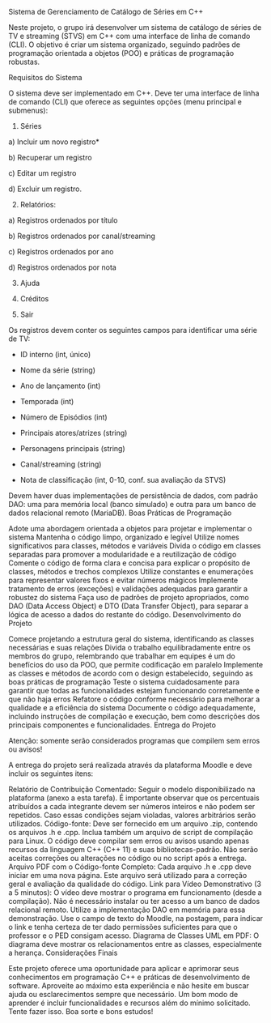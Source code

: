 Sistema de Gerenciamento de Catálogo de Séries em C++

Neste projeto, o grupo irá desenvolver um sistema de catálogo de séries de TV e streaming (STVS) em C++ com uma interface de linha de comando (CLI). O objetivo é criar um sistema organizado, seguindo padrões de programação orientada a objetos (POO) e práticas de programação robustas.

Requisitos do Sistema

O sistema deve ser implementado em C++.
Deve ter uma interface de linha de comando (CLI) que oferece as seguintes opções (menu principal e submenus):
1. Séries

a) Incluir um novo registro*

b) Recuperar um registro

c) Editar um registro

d) Excluir um registro.

2. Relatórios:

a) Registros ordenados por título

b) Registros ordenados por canal/streaming

c) Registros ordenados por ano

d) Registros ordenados por nota

3. Ajuda

4. Créditos

5. Sair

Os registros devem conter os seguintes campos para identificar uma série de TV:
- ID interno (int, único)

- Nome da série (string)

- Ano de lançamento (int)

- Temporada (int)

- Número de Episódios (int)

- Principais atores/atrizes (string)

- Personagens principais (string)

- Canal/streaming (string)

- Nota de classificação (int, 0-10, conf. sua avaliação da STVS)

Devem haver duas implementações de persistência de dados, com padrão DAO: uma para memória local (banco simulado) e outra para um banco de dados relacional remoto (MariaDB).
Boas Práticas de Programação

Adote uma abordagem orientada a objetos para projetar e implementar o sistema
Mantenha o código limpo, organizado e legível
Utilize nomes significativos para classes, métodos e variáveis
Divida o código em classes separadas para promover a modularidade e a reutilização de código
Comente o código de forma clara e concisa para explicar o propósito de classes, métodos e trechos complexos
Utilize constantes e enumerações para representar valores fixos e evitar números mágicos
Implemente tratamento de erros (exceções) e validações adequadas para garantir a robustez do sistema
Faça uso de padrões de projeto apropriados, como DAO (Data Access Object) e DTO (Data Transfer Object), para separar a lógica de acesso a dados do restante do código.
Desenvolvimento do Projeto

Comece projetando a estrutura geral do sistema, identificando as classes necessárias e suas relações
Divida o trabalho equilibradamente entre os membros do grupo, relembrando que trabalhar em equipes é um do benefícios do uso da POO, que permite codificação em paralelo
Implemente as classes e métodos de acordo com o design estabelecido, seguindo as boas práticas de programação
Teste o sistema cuidadosamente para garantir que todas as funcionalidades estejam funcionando corretamente e que não haja erros
Refatore o código conforme necessário para melhorar a qualidade e a eficiência do sistema
Documente o código adequadamente, incluindo instruções de compilação e execução, bem como descrições dos principais componentes e funcionalidades.
Entrega do Projeto

Atenção: somente serão considerados programas que compilem sem erros ou avisos!

A entrega do projeto será realizada através da plataforma Moodle e deve incluir os seguintes itens:

Relatório de Contribuição Comentado: Seguir o modelo disponibilizado na plataforma (anexo a esta tarefa). É importante observar que os percentuais atribuídos a cada integrante devem ser números inteiros e não podem ser repetidos. Caso essas condições sejam violadas, valores arbitrários serão utilizados.
Código-fonte: Deve ser fornecido em um arquivo .zip, contendo os arquivos .h e .cpp. Inclua também um arquivo de script de compilação para Linux. O código deve compilar sem erros ou avisos usando apenas recursos da linguagem C++ (C++ 11) e suas bibliotecas-padrão. Não serão aceitas correções ou alterações no código ou no script após a entrega.
Arquivo PDF com o Código-fonte Completo: Cada arquivo .h e .cpp deve iniciar em uma nova página. Este arquivo será utilizado para a correção geral e avaliação da qualidade do código.
Link para Vídeo Demonstrativo (3 a 5 minutos): O vídeo deve mostrar o programa em funcionamento (desde a compilação). Não é necessário instalar ou ter acesso a um banco de dados relacional remoto. Utilize a implementação DAO em memória para essa demonstração. Use o campo de texto do Moodle, na postagem, para indicar o link e tenha certeza de ter dado permissões suficientes para que o professor e o PED consigam acesso.
Diagrama de Classes UML em PDF: O diagrama deve mostrar os relacionamentos entre as classes, especialmente a herança.
Considerações Finais

Este projeto oferece uma oportunidade para aplicar e aprimorar seus conhecimentos em programação C++ e práticas de desenvolvimento de software. Aproveite ao máximo esta experiência e não hesite em buscar ajuda ou esclarecimentos sempre que necessário.
Um bom modo de aprender é incluir funcionalidades e recursos além do mínimo solicitado. Tente fazer isso.
Boa sorte e bons estudos!